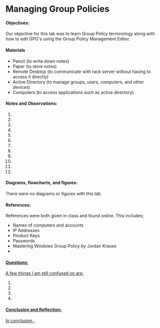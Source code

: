 <h1>Managing Group Policies</h1>
  <h4>Objectives:</h4>
  <p>Our objective for this lab was to learn Group Policy terminology along with how to edit GPO's using the Group Policy Management Editor.
</p>
  <h4>Materials</h4> 
  <ul>
    <li>Pencil (to write down notes)</li>
    <li>Paper (to store notes)</li>
    <li>Remote Desktop (to communicate with rack server without having  to access it directly)</li>
    <li>Active Directory (to manage groups, users, computers, and other devices)
    <li>Computers (to access applications such as active directory)</li>
  </ul>
  <h4>Notes and Observations:</h4>
    <p>
    </p>
    <ol
     <li></li>      
     <li></li>
     <li></li>
     <li></li>
     <li></li>
     <li></li>
     <li></li>
     <li></li>
     <li></li>
     <li></li>
     <li></li>
     <li></li>
     <li></li>
    </ol>
  <h4>Diagrams, flowcharts, and figures:</h4>
  There were no diagrams or figures with this lab.
  <ul>
    
  </ul>
  <h4>References:</h4>
    References were both given in class and found online. This includes;
    <ul>
      <li> Names of computers and accounts</li>
      <li> IP Addresses</li>
      <li> Product Keys</li>
      <li> Passwords</li>
      <li> Mastering Windows Group Policy by Jordan Krause</li>
      <li><a href=""></li>
    </ul>
  <h4>Questions:</h4>
  A few things I am still confused on are:
  <ol>
  <li> </li>
  <li> </li>
  <li> </li>
  <li> </li>
  </ol>
  <h4>Conclusion and Reflection:</h4>
    <p>
    In conclusion .
    </p>
